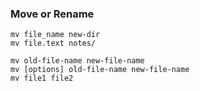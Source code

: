 ### Move or Rename
```shell
mv file_name new-dir
mv file.text notes/

mv old-file-name new-file-name
mv [options] old-file-name new-file-name
mv file1 file2
```
